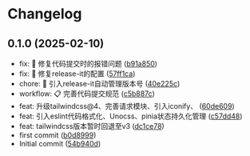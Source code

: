 # Changelog

## 0.1.0 (2025-02-10)

* fix: 🐞 修复代码提交时的报错问题 ([b91a850](https://github.com/yht-7550/vue-template/commit/b91a850))
* fix: 🐞 修复release-it的配置 ([57ff1ca](https://github.com/yht-7550/vue-template/commit/57ff1ca))
* chore: 🔨 引入release-it自动管理版本号 ([40e225c](https://github.com/yht-7550/vue-template/commit/40e225c))
* workflow: 📋 完善代码提交规范 ([c5b887c](https://github.com/yht-7550/vue-template/commit/c5b887c))
* feat: 升级tailwindcss@4、完善请求模块、引入iconify、 ([60de609](https://github.com/yht-7550/vue-template/commit/60de609))
* feat: 引入eslint代码格式化、Unocss、pinia状态持久化管理 ([c57dd48](https://github.com/yht-7550/vue-template/commit/c57dd48))
* feat: tailwindcss版本暂时回退至v3 ([dc1ce78](https://github.com/yht-7550/vue-template/commit/dc1ce78))
* first commit ([b0d8999](https://github.com/yht-7550/vue-template/commit/b0d8999))
* Initial commit ([54b940d](https://github.com/yht-7550/vue-template/commit/54b940d))
